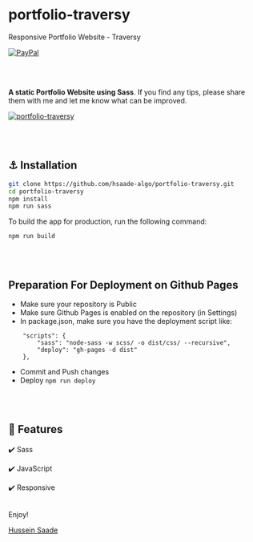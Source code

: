 # portfolio-traversy
Responsive Portfolio Website - Traversy

[![PayPal][badge_paypal_donate]][paypal-donations]
<!-- [![Support me on Patreon][badge_patreon]][patreon]  -->

<!-- <a href="https://www.buymeacoffee.com/" target="_blank"><img src="https://www.buymeacoffee.com/assets/img/custom_images/yellow_img.png" alt="Buy Me A Coffee"></a> -->

<br>
<br>

**A static Portfolio Website using Sass**. If you find any tips, please share them with me and let me know what can be improved.

[![portfolio-traversy](https://i.imgur.com/dkYR3DX.png)](https://hsaade-algo.github.io/portfolio-traversy/index.html)


<br>
<br>

## :anchor: Installation

```sh
git clone https://github.com/hsaade-algo/portfolio-traversy.git
cd portfolio-traversy
npm install
npm run sass
```

To build the app for production, run the following command:
```
npm run build
```
<br>
<br>

## Preparation For Deployment on Github Pages
- Make sure your repository is Public
- Make sure Github Pages is enabled on the repository (in Settings)
- In package.json, make sure you have the deployment script like:
```
    "scripts": {
        "sass": "node-sass -w scss/ -o dist/css/ --recursive",
        "deploy": "gh-pages -d dist"
    },
```
- Commit and Push changes
- Deploy ``` npm run deploy ```

<br>
<br>

## :wrench: Features

<!-- **Curriculum version**: `8.0.0` (see [CHANGELOG](CHANGELOG.md)) -->

<!-- - ReactJS
- React DatePicker
- Moment.js -->
:heavy_check_mark: Sass

:heavy_check_mark: JavaScript

:heavy_check_mark: Responsive



<br>
Enjoy!

[Hussein Saade][website]






[website]: https://maranello.hopto.org
[badge_patreon]: https://ionicabizau.github.io/badges/patreon.svg
[badge_amazon]: https://ionicabizau.github.io/badges/amazon.svg
[badge_paypal]: https://ionicabizau.github.io/badges/paypal.svg
[badge_paypal_donate]: https://ionicabizau.github.io/badges/paypal_donate.svg
[patreon]: https://www.patreon.com/
[amazon]: http://amzn.eu/
[paypal-donations]: https://www.paypal.com/cgi-bin/webscr?cmd=_donations&business=V8XLXREDEEPYC&currency_code=USD
